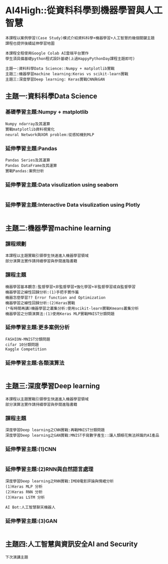 # AI4High::從資料科學到機器學習與人工智慧
```
本課程以案例學習(Case Study)模式介紹資料科學+機器學習+人工智慧的幾個關鍵主題
課程也提供後續延伸學習地圖

本課程全程使用Google Colab AI雲端平台實作
學生須具備基礎python程式設計基礎(上過HappyPythonDay課程主題即可)
```
```
主題一:資料科學Data Science::Numpy + matplotlib實戰
主題二:機器學習machine learning:Keras vs scikit-learn實戰
主題三:深度學習Deep learning: Keras實戰CNN與GAN
```
## 主題一:資料科學Data Science

### 基礎學習主題:Numpy + matplotlib
```
Numpy ndarray及其運算
實戰matplotlib資料視覺化
neural Network與XOR problem:從感知機到MLP
```
### 延伸學習主題:Pandas
```
Pandas Series及其運算
Pandas DataFrame及其運算
實戰Pandas:案例分析
```
### 延伸學習主題:Data visulization using seaborn
```

```
### 延伸學習主題:Interactive Data visulization using Plotly
```

```
## 主題二:機器學習machine learning
### 課程規劃
```
本課程以主題實戰引領學生快速進入機器學習領域
部分演算法實作請持續學習與參閱進階書籍
```
### 課程主題
```
機器學習基本觀念:監督學習+非監督學習+強化學習+半監督學習或自監督學習
機器學習之線性回歸分析:(1)手把手實作篇
機器怎麼學習?? Error function and Optimization
機器學習之線性回歸分析:(2)Keras實戰
(*有時間再講)機器學習之叢集分析:使用scikit-learn實戰Kmeans叢集分析
機器學習之分類演算法:(1)使用Keras MLP實戰MNIST分類問題
```
### 延伸學習主題:更多案例分析
```
FASHION-MNIST分類問題
cifar 10分類問題
Kaggle Competition
```

### 延伸學習主題:各類演算法
```

```
## 主題三:深度學習Deep learning
```
本課程以主題實戰引領學生快速進入機器學習領域
部分演算法實作請持續學習與參閱進階書籍
```
### 課程主題
```
深度學習Deep learning之CNN實戰:再戰MNIST分類問題
深度學習Deep learning之GAN實戰:MNIST手寫數字產生::讓人類眼花無法辨識的AI產品
```
### 延伸學習主題:(1)CNN
```

```
### 延伸學習主題:(2)RNN與自然語言處理
```
深度學習Deep learning之RNN實戰:IMDB電影評論與情緒分析
(1)Keras MLP 分析
(2)Keras RNN 分析
(3)Keras LSTM 分析
```
```
AI Bot:人工智慧聊天機器人
```
### 延伸學習主題:(3)GAN
```

```

## 主題四:人工智慧與資訊安全AI and Security
```
下次演講主題
```
